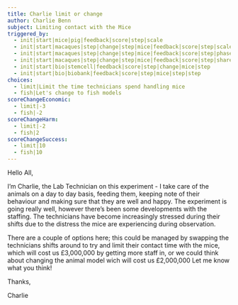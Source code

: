 ```yaml
---
title: Charlie limit or change
author: Charlie Benn
subject: Limiting contact with the Mice
triggered_by:
  - init|start|mice|pig|feedback|score|step|scale
  - init|start|macaques|step|change|step|mice|feedback|score|step|scale
  - init|start|macaques|step|change|step|mice|feedback|score|step|phased
  - init|start|macaques|step|change|step|mice|feedback|score|step|share
  - init|start|bio|stemcell|feedback|score|step|change|mice|step
  - init|start|bio|biobank|feedback|score|step|mice|step|step
choices:
  - limit|Limit the time technicians spend handling mice
  - fish|Let's change to fish models
scoreChangeEconomic:
  - limit|-3
  - fish|-2
scoreChangeHarm:
  - limit|-2
  - fish|2
scoreChangeSuccess:
  - limit|10
  - fish|10
---
```


Hello All,

I’m Charlie, the Lab Technician on this experiment - I take care of the animals on a day to day basis, feeding them, keeping note of their behaviour and making sure that they are well and happy. The experiment is going really well, however there’s been some developments with the staffing. The technicians have become increasingly stressed during their shifts due to the distress the mice are experiencing during observation.

There are a couple of options here; this could be managed by swapping the technicians shifts around to try and limit their contact time with the mice, which will cost us £3,000,000 by getting more staff in, or we could think about changing the animal model wich will cost us £2,000,000 Let me know what you think!

Thanks,

Charlie
